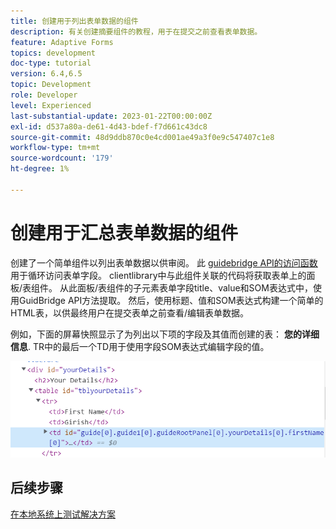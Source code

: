 ```yaml
---
title: 创建用于列出表单数据的组件
description: 有关创建摘要组件的教程，用于在提交之前查看表单数据。
feature: Adaptive Forms
topics: development
doc-type: tutorial
version: 6.4,6.5
topic: Development
role: Developer
level: Experienced
last-substantial-update: 2023-01-22T00:00:00Z
exl-id: d537a80a-de61-4d43-bdef-f7d661c43dc8
source-git-commit: 48d9ddb870c0e4cd001ae49a3f0e9c547407c1e8
workflow-type: tm+mt
source-wordcount: '179'
ht-degree: 1%

---
```


# 创建用于汇总表单数据的组件

创建了一个简单组件以列出表单数据以供审阅。 此 [guidebridge API的访问函数](https://developer.adobe.com/experience-manager/reference-materials/6-5/forms/javascript-api/GuideBridge.html?q=visit) 用于循环访问表单字段。 clientlibrary中与此组件关联的代码将获取表单上的面板/表组件。 从此面板/表组件的子元素表单字段title、value和SOM表达式中，使用GuidBridge API方法提取。 然后，使用标题、值和SOM表达式构建一个简单的HTML表，以供最终用户在提交表单之前查看/编辑表单数据。

例如，下面的屏幕快照显示了为列出以下项的字段及其值而创建的表： **您的详细信息**. TR中的最后一个TD用于使用字段SOM表达式编辑字段的值。

![visit-func](assets/visit-function.png)

## 后续步骤

[在本地系统上测试解决方案](./deploy-on-your-system.md)
